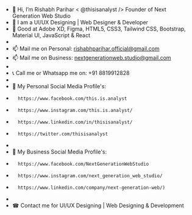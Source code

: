 - 👋 Hi, I’m Rishabh Parihar < @thisisanalyst /> Founder of Next Generation Web Studio
- 👀 I am a UI/UX Designing | Web Designer & Developer
- 🌱 Good at Adobe XD, Figma, HTML5, CSS3, Tailwind CSS, Bootstrap, Material UI, JavaScript & React
-
- 📫 Mail me on Personal: rishabhparihar.official@gmail.com
- 📫 Mail me on Business: nextgenerationweb.studio@gmail.com
-
- 📞 Call me or Whatsapp me on: +91 8819912828
-
- 🔎 My Personal Social Media Profile's:
-       https://www.facebook.com/this.is.analyst
-       https://www.instagram.com/this.is.analyst/
-       https://www.linkedin.com/in/thisisanalyst/
-       https://twitter.com/thisisanalyst
-  
- 🔎 My Business Social Media Profile's:
-       https://www.facebook.com/NextGenerationWebStudio
-       https://www.instagram.com/next_generation_web_studio/
-       https://www.linkedin.com/company/next-generation-web/)
-
- ☎ Contact me for UI/UX Designing | Web Designing & Development

<!---thisisanalyst/thisisanalyst is a ✨ special ✨ repository because its `README.md` (this file) appears on your GitHub profile.
You can click the Preview link to take a look at your changes.--->
